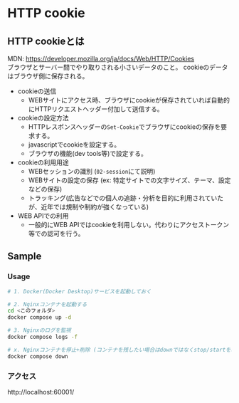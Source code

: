 # HTTP cookie

## HTTP cookieとは

MDN: https://developer.mozilla.org/ja/docs/Web/HTTP/Cookies  
ブラウザとサーバー間でやり取りされる小さいデータのこと。
cookieのデータはブラウザ側に保存される。

- cookieの送信
    - WEBサイトにアクセス時、ブラウザにcookieが保存されていれば自動的にHTTPリクエストヘッダー付加して送信する。
- cookieの設定方法
    - HTTPレスポンスヘッダーの`Set-Cookie`でブラウザにcookieの保存を要求する。
    - javascriptでcookieを設定する。
    - ブラウザの機能(dev tools等)で設定する。
- cookieの利用用途
    - WEBセッションの識別 (`02-session`にて説明)
    - WEBサイトの設定の保存 (ex: 特定サイトでの文字サイズ、テーマ、設定などの保存)
    - トラッキング(広告などでの個人の追跡・分析を目的に利用されていたが、近年では規制や制約が強くなっている)
- WEB APIでの利用
    - 一般的にWEB APIではcookieを利用しない。代わりにアクセストークン等での認可を行う。

## Sample

### Usage

```bash
# 1. Docker(Docker Desktop)サービスを起動しておく

# 2. Nginxコンテナを起動する
cd <このフォルダ>
docker compose up -d

# 3. Nginxのログを監視
docker compose logs -f

# x. Nginxコンテナを停止+削除 (コンテナを残したい場合はdownではなくstop/startを利用)
docker compose down
```

### アクセス

http://localhost:60001/

